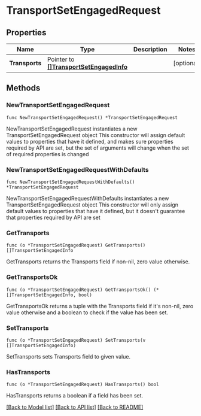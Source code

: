 # TransportSetEngagedRequest

## Properties

Name | Type | Description | Notes
------------ | ------------- | ------------- | -------------
**Transports** | Pointer to [**[]TransportSetEngagedInfo**](TransportSetEngagedInfo.md) |  | [optional] 

## Methods

### NewTransportSetEngagedRequest

`func NewTransportSetEngagedRequest() *TransportSetEngagedRequest`

NewTransportSetEngagedRequest instantiates a new TransportSetEngagedRequest object
This constructor will assign default values to properties that have it defined,
and makes sure properties required by API are set, but the set of arguments
will change when the set of required properties is changed

### NewTransportSetEngagedRequestWithDefaults

`func NewTransportSetEngagedRequestWithDefaults() *TransportSetEngagedRequest`

NewTransportSetEngagedRequestWithDefaults instantiates a new TransportSetEngagedRequest object
This constructor will only assign default values to properties that have it defined,
but it doesn't guarantee that properties required by API are set

### GetTransports

`func (o *TransportSetEngagedRequest) GetTransports() []TransportSetEngagedInfo`

GetTransports returns the Transports field if non-nil, zero value otherwise.

### GetTransportsOk

`func (o *TransportSetEngagedRequest) GetTransportsOk() (*[]TransportSetEngagedInfo, bool)`

GetTransportsOk returns a tuple with the Transports field if it's non-nil, zero value otherwise
and a boolean to check if the value has been set.

### SetTransports

`func (o *TransportSetEngagedRequest) SetTransports(v []TransportSetEngagedInfo)`

SetTransports sets Transports field to given value.

### HasTransports

`func (o *TransportSetEngagedRequest) HasTransports() bool`

HasTransports returns a boolean if a field has been set.


[[Back to Model list]](../README.md#documentation-for-models) [[Back to API list]](../README.md#documentation-for-api-endpoints) [[Back to README]](../README.md)



